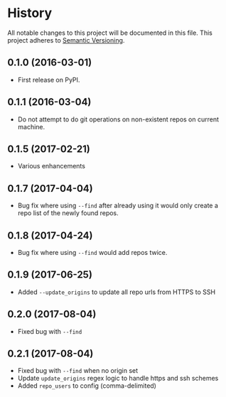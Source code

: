 # History
All notable changes to this project will be documented in this file. This project adheres to [Semantic Versioning](http://semver.org/).

## 0.1.0 (2016-03-01)
* First release on PyPI.

## 0.1.1 (2016-03-04)
* Do not attempt to do git operations on non-existent repos on current machine.

## 0.1.5 (2017-02-21)
* Various enhancements

## 0.1.7 (2017-04-04)
* Bug fix where using `--find` after already using it would only create a repo list of the newly found repos.

## 0.1.8 (2017-04-24)
* Bug fix where using `--find` would add repos twice.

## 0.1.9 (2017-06-25)
* Added `--update_origins` to update all repo urls from HTTPS to SSH

## 0.2.0 (2017-08-04)
* Fixed bug with `--find`

## 0.2.1 (2017-08-04)
* Fixed bug with `--find` when no origin set
* Update `update_origins` regex logic to handle https and ssh schemes
* Added `repo_users` to config (comma-delimited)
